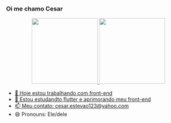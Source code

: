 ### Oi me chamo Cesar

<div align="center">
  <a href="https://github.com/caea100">
  <img height="180em" src="https://github-readme-stats.vercel.app/api?username=caea100&show_icons=true&theme=dracula&include_all_commits=true&count_private=true"/>
  <img height="180em" src="https://github-readme-stats.vercel.app/api/top-langs/?username=caea100&layout=compact&langs_count=7&theme=dracula"/>
</div>

- 🔭 Hoje estou trabalhando com front-end
- 🌱 Estou estudandto flutter e aprimorando meu front-end
- 📫 Meu contato: cesar.estevao123@yahoo.com
- 😄 Pronouns: Ele/dele
